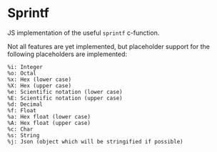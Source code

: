 # Sprintf

JS implementation of the useful `sprintf` c-function.

Not all features are yet implemented, but placeholder support for the following placeholders are implemented:

```text
%i: Integer
%o: Octal
%x: Hex (lower case)
%X: Hex (upper case)
%e: Scientific notation (lower case)
%E: Scientific notation (upper case)
%d: Decimal
%f: Float
%a: Hex float (lower case)
%A: Hex float (upper case)
%c: Char
%s: String
%j: Json (object which will be stringified if possible)
 ```
